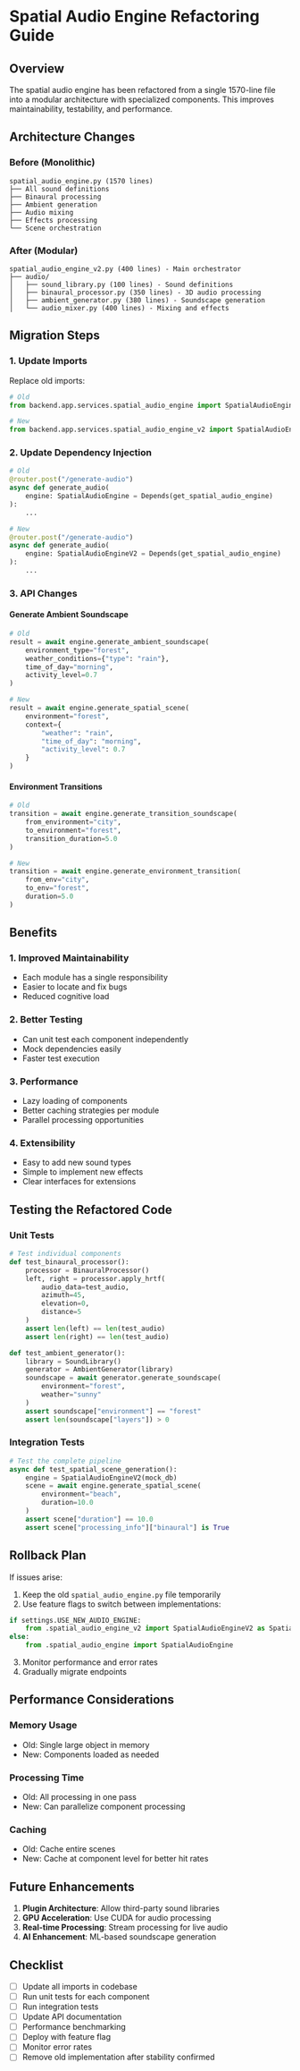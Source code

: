 # Spatial Audio Engine Refactoring Guide

## Overview

The spatial audio engine has been refactored from a single 1570-line file into a modular architecture with specialized components. This improves maintainability, testability, and performance.

## Architecture Changes

### Before (Monolithic)
```
spatial_audio_engine.py (1570 lines)
├── All sound definitions
├── Binaural processing
├── Ambient generation
├── Audio mixing
├── Effects processing
└── Scene orchestration
```

### After (Modular)
```
spatial_audio_engine_v2.py (400 lines) - Main orchestrator
├── audio/
│   ├── sound_library.py (100 lines) - Sound definitions
│   ├── binaural_processor.py (350 lines) - 3D audio processing
│   ├── ambient_generator.py (380 lines) - Soundscape generation
│   └── audio_mixer.py (400 lines) - Mixing and effects
```

## Migration Steps

### 1. Update Imports

Replace old imports:
```python
# Old
from backend.app.services.spatial_audio_engine import SpatialAudioEngine

# New
from backend.app.services.spatial_audio_engine_v2 import SpatialAudioEngineV2
```

### 2. Update Dependency Injection

```python
# Old
@router.post("/generate-audio")
async def generate_audio(
    engine: SpatialAudioEngine = Depends(get_spatial_audio_engine)
):
    ...

# New
@router.post("/generate-audio")
async def generate_audio(
    engine: SpatialAudioEngineV2 = Depends(get_spatial_audio_engine)
):
    ...
```

### 3. API Changes

#### Generate Ambient Soundscape
```python
# Old
result = await engine.generate_ambient_soundscape(
    environment_type="forest",
    weather_conditions={"type": "rain"},
    time_of_day="morning",
    activity_level=0.7
)

# New
result = await engine.generate_spatial_scene(
    environment="forest",
    context={
        "weather": "rain",
        "time_of_day": "morning",
        "activity_level": 0.7
    }
)
```

#### Environment Transitions
```python
# Old
transition = await engine.generate_transition_soundscape(
    from_environment="city",
    to_environment="forest",
    transition_duration=5.0
)

# New
transition = await engine.generate_environment_transition(
    from_env="city",
    to_env="forest",
    duration=5.0
)
```

## Benefits

### 1. Improved Maintainability
- Each module has a single responsibility
- Easier to locate and fix bugs
- Reduced cognitive load

### 2. Better Testing
- Can unit test each component independently
- Mock dependencies easily
- Faster test execution

### 3. Performance
- Lazy loading of components
- Better caching strategies per module
- Parallel processing opportunities

### 4. Extensibility
- Easy to add new sound types
- Simple to implement new effects
- Clear interfaces for extensions

## Testing the Refactored Code

### Unit Tests
```python
# Test individual components
def test_binaural_processor():
    processor = BinauralProcessor()
    left, right = processor.apply_hrtf(
        audio_data=test_audio,
        azimuth=45,
        elevation=0,
        distance=5
    )
    assert len(left) == len(test_audio)
    assert len(right) == len(test_audio)

def test_ambient_generator():
    library = SoundLibrary()
    generator = AmbientGenerator(library)
    soundscape = await generator.generate_soundscape(
        environment="forest",
        weather="sunny"
    )
    assert soundscape["environment"] == "forest"
    assert len(soundscape["layers"]) > 0
```

### Integration Tests
```python
# Test the complete pipeline
async def test_spatial_scene_generation():
    engine = SpatialAudioEngineV2(mock_db)
    scene = await engine.generate_spatial_scene(
        environment="beach",
        duration=10.0
    )
    assert scene["duration"] == 10.0
    assert scene["processing_info"]["binaural"] is True
```

## Rollback Plan

If issues arise:

1. Keep the old `spatial_audio_engine.py` file temporarily
2. Use feature flags to switch between implementations:
```python
if settings.USE_NEW_AUDIO_ENGINE:
    from .spatial_audio_engine_v2 import SpatialAudioEngineV2 as SpatialAudioEngine
else:
    from .spatial_audio_engine import SpatialAudioEngine
```

3. Monitor performance and error rates
4. Gradually migrate endpoints

## Performance Considerations

### Memory Usage
- Old: Single large object in memory
- New: Components loaded as needed

### Processing Time
- Old: All processing in one pass
- New: Can parallelize component processing

### Caching
- Old: Cache entire scenes
- New: Cache at component level for better hit rates

## Future Enhancements

1. **Plugin Architecture**: Allow third-party sound libraries
2. **GPU Acceleration**: Use CUDA for audio processing
3. **Real-time Processing**: Stream processing for live audio
4. **AI Enhancement**: ML-based soundscape generation

## Checklist

- [ ] Update all imports in codebase
- [ ] Run unit tests for each component
- [ ] Run integration tests
- [ ] Update API documentation
- [ ] Performance benchmarking
- [ ] Deploy with feature flag
- [ ] Monitor error rates
- [ ] Remove old implementation after stability confirmed